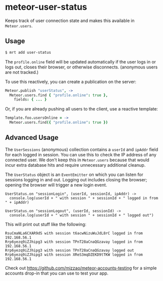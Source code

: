 # meteor-user-status

Keeps track of user connection state and makes this available in `Meteor.users`.

## Usage

```sh
$ mrt add user-status
```

The `profile.online` field will be updated automatically if the user logs in or logs out, closes their browser, or otherwise disconnects.
 (anonymous users are not tracked.)

To use this reactively, you can create a publication on the server:

```coffeescript
Meteor.publish "userStatus", ->
  Meteor.users.find { "profile.online": true },
    fields: { ... }
```

Or, if you are already pushing all users to the client, use a reactive template:

```coffeescript
Template.foo.usersOnline = ->
  Meteor.users.find({ "profile.online": true })
```

## Advanced Usage

The `UserSessions` (anonymous) collection contains a `userId` and `ipAddr` field for each logged in session.
You can use this to check the IP address of any connected user. We don't keep this in `Meteor.users` because that would
incur extra database hits and require unnecessary additional cleanup.

The `UserStatus` object is an `EventEmitter` on which you can listen for sessions logging in and out.
Logging out includes closing the browser; opening the browser will trigger a new login event.

```
UserStatus.on "sessionLogin", (userId, sessionId, ipAddr) ->
  console.log(userId + " with session " + sessionId + " logged in from " + ipAddr)

UserStatus.on "sessionLogout", (userId, sessionId) ->
  console.log(userId + " with session " + sessionId + " logged out")
```

This will print out stuff like the following:
```
RsuCmaNLa6CXAR9dS with session t6acwNizuWuJdL8rC logged in from 192.168.56.1
Rrp6yezq9iZJhipg3 with session TPnT28aCnaQGzavay logged in from 192.168.56.1
Rrp6yezq9iZJhipg3 with session TPnT28aCnaQGzavay logged out
Rrp6yezq9iZJhipg3 with session XReS3mqDZEKD9tTKW logged in from 192.168.56.1
```

Check out https://github.com/mizzao/meteor-accounts-testing for a simple accounts drop-in that you can use to test your app.

